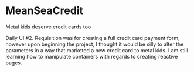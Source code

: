 # MeanSeaCredit
Metal kids deserve credit cards too

Daily UI #2. Requisition was for creating a full credit card payment form, however upon beginning the project, I thought it would be silly to alter the parameters in a way that marketed a new credit card to metal kids. I am still learning how to manipulate containers with regards to creating reactive pages.
